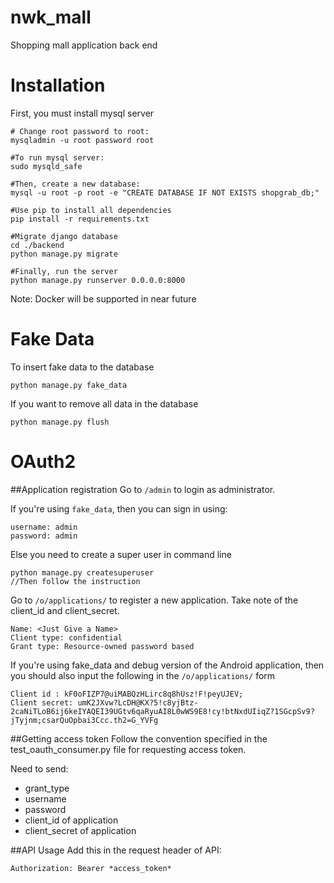nwk_mall
========
Shopping mall application back end

Installation
===========
First, you must install mysql server 

```
# Change root password to root:
mysqladmin -u root password root

#To run mysql server:
sudo mysqld_safe

#Then, create a new database:
mysql -u root -p root -e "CREATE DATABASE IF NOT EXISTS shopgrab_db;"

#Use pip to install all dependencies
pip install -r requirements.txt

#Migrate django database
cd ./backend
python manage.py migrate

#Finally, run the server
python manage.py runserver 0.0.0.0:8000
```

Note: Docker will be supported in near future

Fake Data
=========
To insert fake data to the database
```
python manage.py fake_data
```

If you want to remove all data in the database
```
python manage.py flush
```

OAuth2
======
##Application registration
Go to `/admin` to login as administrator. 

If you're using `fake_data`, then you can sign in using:
```
username: admin
password: admin
```

Else you need to create a super user in command line
```
python manage.py createsuperuser
//Then follow the instruction
```

Go to `/o/applications/` to register a new application. Take note of the client_id and client_secret.

```
Name: <Just Give a Name>
Client type: confidential
Grant type: Resource-owned password based
```

If you're using fake_data and debug version of the Android application, then you should also input the following in the `/o/applications/` form
```
Client id : kF0oFIZP7@uiMABQzHLirc8q8hUsz!F!peyUJEV;
Client secret: umK2JXvw?LcDH@KX?5!c8yjBtz-2caNiTLoB6ij6keIYAQEI39UGtv6qaRyuAI8L0wWS9E8!cy!btNxdUIiqZ?1SGcpSv9?jTyjnm;csarQuOpbai3Ccc.th2=G_YVFg
```

##Getting access token
Follow the convention specified in the test_oauth_consumer.py file for requesting access token.

Need to send:
* grant_type
* username
* password
* client_id of application
* client_secret of application

##API Usage
Add this in the request header of API:
```
Authorization: Bearer *access_token*
```